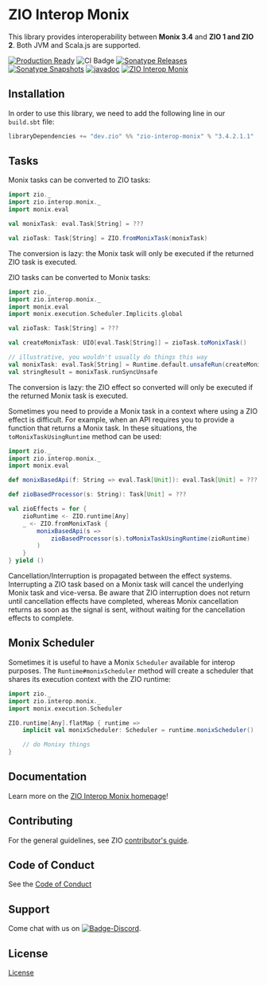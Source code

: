 [//]: # (This file was autogenerated using `zio-sbt-website` plugin via `sbt generateReadme` command.)
[//]: # (So please do not edit it manually. Instead, change "docs/index.md" file or sbt setting keys)
[//]: # (e.g. "readmeDocumentation" and "readmeSupport".)

# ZIO Interop Monix

This library provides interoperability between **Monix 3.4** and **ZIO 1 and ZIO 2**. Both JVM and Scala.js are supported.

[![Production Ready](https://img.shields.io/badge/Project%20Stage-Production%20Ready-brightgreen.svg)](https://github.com/zio/zio/wiki/Project-Stages) ![CI Badge](https://github.com/zio/interop-monix/workflows/CI/badge.svg) [![Sonatype Releases](https://img.shields.io/nexus/r/https/oss.sonatype.org/dev.zio/zio-interop-monix_2.13.svg?label=Sonatype%20Release)](https://oss.sonatype.org/content/repositories/releases/dev/zio/zio-interop-monix_2.13/) [![Sonatype Snapshots](https://img.shields.io/nexus/s/https/oss.sonatype.org/dev.zio/zio-interop-monix_2.13.svg?label=Sonatype%20Snapshot)](https://oss.sonatype.org/content/repositories/snapshots/dev/zio/zio-interop-monix_2.13/) [![javadoc](https://javadoc.io/badge2/dev.zio/interop-monix-docs_2.13/javadoc.svg)](https://javadoc.io/doc/dev.zio/interop-monix-docs_2.13) [![ZIO Interop Monix](https://img.shields.io/github/stars/zio/interop-monix?style=social)](https://github.com/zio/interop-monix)

## Installation

In order to use this library, we need to add the following line in our `build.sbt` file:

```scala
libraryDependencies += "dev.zio" %% "zio-interop-monix" % "3.4.2.1.1"
```

## Tasks

Monix tasks can be converted to ZIO tasks:

```scala
import zio._
import zio.interop.monix._
import monix.eval

val monixTask: eval.Task[String] = ???

val zioTask: Task[String] = ZIO.fromMonixTask(monixTask)
```

The conversion is lazy: the Monix task will only be executed if the returned ZIO task is executed.

ZIO tasks can be converted to Monix tasks:

```scala
import zio._
import zio.interop.monix._
import monix.eval
import monix.execution.Scheduler.Implicits.global

val zioTask: Task[String] = ???

val createMonixTask: UIO[eval.Task[String]] = zioTask.toMonixTask()

// illustrative, you wouldn't usually do things this way
val monixTask: eval.Task[String] = Runtime.default.unsafeRun(createMonixTask)
val stringResult = monixTask.runSyncUnsafe
```

The conversion is lazy: the ZIO effect so converted will only be executed if the returned Monix task is executed.

Sometimes you need to provide a Monix task in a context where using a ZIO effect is difficult. For example, when an API requires you to provide a function that returns a Monix task. In these situations, the `toMonixTaskUsingRuntime` method can be used:

```scala
import zio._
import zio.interop.monix._
import monix.eval

def monixBasedApi(f: String => eval.Task[Unit]): eval.Task[Unit] = ???

def zioBasedProcessor(s: String): Task[Unit] = ???

val zioEffects = for {
    zioRuntime <- ZIO.runtime[Any]
    _ <- ZIO.fromMonixTask {
        monixBasedApi(s =>
            zioBasedProcessor(s).toMonixTaskUsingRuntime(zioRuntime)
        )
    }
} yield ()
```

Cancellation/Interruption is propagated between the effect systems. Interrupting a ZIO task based on a Monix task will cancel the underlying Monix task and vice-versa. Be aware that ZIO interruption does not return until cancellation effects have completed, whereas Monix cancellation returns as soon as the signal is sent, without waiting for the cancellation effects to complete.

## Monix Scheduler

Sometimes it is useful to have a Monix `Scheduler` available for interop purposes. The `Runtime#monixScheduler` method will create a scheduler that shares its execution context with the ZIO runtime:

```scala
import zio._
import zio.interop.monix._
import monix.execution.Scheduler

ZIO.runtime[Any].flatMap { runtime =>
    implicit val monixScheduler: Scheduler = runtime.monixScheduler()

    // do Monixy things
}
```

## Documentation

Learn more on the [ZIO Interop Monix homepage](https://zio.dev/interop-monix/)!

## Contributing

For the general guidelines, see ZIO [contributor's guide](https://zio.dev/about/contributing).

## Code of Conduct

See the [Code of Conduct](https://zio.dev/about/code-of-conduct)

## Support

Come chat with us on [![Badge-Discord]][Link-Discord].

[Badge-Discord]: https://img.shields.io/discord/629491597070827530?logo=discord "chat on discord"
[Link-Discord]: https://discord.gg/2ccFBr4 "Discord"

## License

[License](LICENSE)
